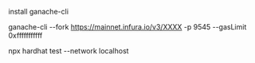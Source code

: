install ganache-cli

ganache-cli --fork https://mainnet.infura.io/v3/XXXX -p 9545 --gasLimit 0xfffffffffff

npx hardhat test --network localhost